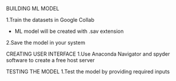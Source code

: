 BUILDING ML MODEL

1.Train the datasets in Google Collab
  - ML model will be created with .sav extension

2.Save the model in your system

CREATING USER INTERFACE
1.Use Anaconda Navigator and spyder software to create a free host server

TESTING THE MODEL
1.Test the model by providing required inputs
